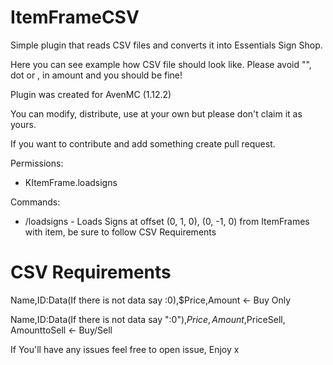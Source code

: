 # ItemFrameCSV

Simple plugin that reads CSV files and converts it into Essentials Sign Shop.

Here you can see example how CSV file should look like.
Please avoid "", dot or , in amount and you should be fine!

Plugin was created for AvenMC (1.12.2)

You can modify, distribute, use at your own
but please don't claim it as yours.

If you want to contribute and add something create pull request.

Permissions:
- KItemFrame.loadsigns

Commands:
- /loadsigns - Loads Signs at offset (0, 1, 0), (0, -1, 0) from ItemFrames with item, be sure to follow CSV Requirements
                                        
# CSV Requirements
Name,ID:Data(If there is not data say :0),$Price,Amount   <- Buy Only


Name,ID:Data(If there is not data say ":0"),$Price,Amount,$PriceSell, AmounttoSell <- Buy/Sell

If You'll have any issues feel free to open issue, Enjoy 
x
